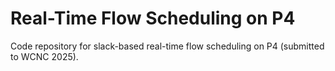 # Real-Time Flow Scheduling on P4

Code repository for slack-based real-time flow scheduling on P4 (submitted to WCNC 2025).
